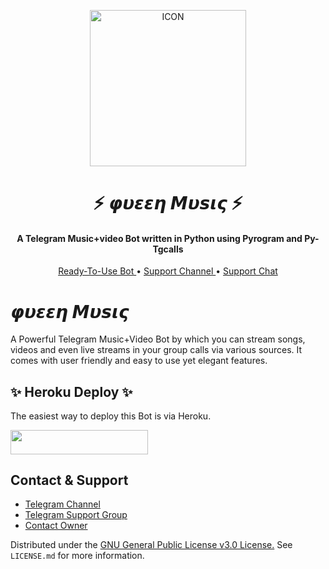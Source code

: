 <p align="center"><img src="https://telegra.ph/file/842b25c70f113d20f67c1.jpg" alt="ICON" width="250" height="250"/></p>

<h1 align="center"><b> ⚡ 𝞿𝞾𝞮𝞮𝞰 𝞛𝞾𝙨𝞲𝞻 ⚡ </b></h1>

<h4 align="center">
    A Telegram Music+video Bot written in Python using Pyrogram and Py-Tgcalls 
</h4>
<p align="center">
    <a href="http://t.me/DC_queenbot"> Ready-To-Use Bot </a> •
    <a href="https://t.me/DCbot_updates"> Support Channel </a> •
    <a href="https://t.me/DCbots_support"> Support Chat </a> 

# 𝞿𝞾𝞮𝞮𝞰 𝞛𝞾𝙨𝞲𝞻
A Powerful Telegram Music+Video Bot by which you can stream songs, videos and even live streams in your group calls via various sources. It comes with  user friendly and easy to use yet elegant features.



## ✨ Heroku Deploy ✨
The easiest way to deploy this Bot is via Heroku.

<p align="left"><a href="https://heroku.com/deploy?template=https://github.com/BROTHER-OF-VILLAIN/new_violet"> <img src="https://img.shields.io/badge/Deploy%20To%20Heroku-black?style=for-the-badge&logo=heroku" width="220" height="38.45"/></a></p>


## Contact & Support

- [Telegram Channel](https://t.me/DCbot_updates)
- [Telegram Support Group](https://t.me/DCbots_support)
- [Contact Owner](https://t.me/The_Dsouza_Crew)

Distributed under the [GNU General Public License v3.0 License.](https://github.com/BROTHER-OF-VILLAIN/VIOLET-MUSIC/blob/master/LICENSE) See `LICENSE.md` for more information.
